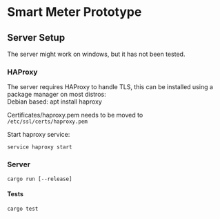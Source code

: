 # Smart Meter Prototype

## Server Setup
The server might work on windows, but it has not been tested.
### HAProxy
The server requires HAProxy to handle TLS, this can be installed using a package manager on most distros:  
Debian based: apt install haproxy  

Certificates/haproxy.pem needs to be moved to `/etc/ssl/certs/haproxy.pem`

Start haproxy service:

```
service haproxy start
```

### Server
```
cargo run [--release]
```
####  Tests
```
cargo test
```
